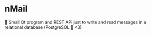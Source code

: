 # nMail
:rocket: Small Qt program and REST API just to write and read messages in a relational database (PostgreSQL :elephant: &lt;3)
